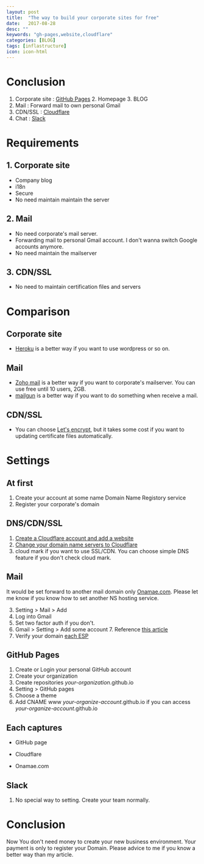 ```yaml
---
layout: post
title:  "The way to build your corporate sites for free"
date:   2017-08-28
desc: ""
keywords: "gh-pages,website,cloudflare"
categories: [BLOG]
tags: [inflastructure]
icon: icon-html
---
```



# Conclusion
1. Corporate site : [GitHub Pages](https://help.github.com/articles/creating-a-github-pages-site-with-the-jekyll-theme-chooser/)
	2. Homepage
	3. BLOG
2. Mail : Forward mail to own personal Gmail
3. CDN/SSL : [Cloudflare](https://cloudflare.com/)
4. Chat : [Slack](https://slack.com/)

# Requirements
## 1. Corporate site
- Company blog
- i18n
- Secure
- No need maintain maintain the server

## 2. Mail
- No need corporate's mail server.
- Forwarding mail to personal Gmail account. I don't wanna switch Google accounts anymore.
- No need maintain the mailserver

## 3. CDN/SSL
- No need to maintain certification files and servers

# Comparison

## Corporate site
- [Heroku](https://heroku.com/) is a better way if you want to use wordpress or so on.

## Mail
- [Zoho mail](https://www.zoho.com/mail/) is a better way if you want to corporate's mailserver. You can use free until 10 users, 2GB.
- [mailgun](https://www.mailgun.com/) is a better way if you want to do something when receive a mail.

## CDN/SSL
- You can choose [Let's encrypt](https://letsencrypt.org/), but it takes some cost if you want to updating certificate files automatically.

# Settings

## At first

1. Create your account at some name Domain Name Registory service
2. Register your corporate's domain


## DNS/CDN/SSL
1. [Create a Cloudflare account and add a website](https://support.cloudflare.com/hc/en-us/articles/201720164-Step-2-Create-a-Cloudflare-account-and-add-a-website)
2. [Change your domain name servers to Cloudflare](https://support.cloudflare.com/hc/en-us/articles/205195708-Step-3-Change-your-domain-name-servers-to-Cloudflare)
3. cloud mark if you want to use SSL/CDN. You can choose simple DNS feature if you don't check cloud mark.


## Mail
It would be set forward to another mail domain only [Onamae.com]().
Please let me know if you know how to set another NS hosting service.


3. Setting > Mail > Add
4. Log into Gmail
5. Set two factor auth if you don't.
6. Gmail > Setting > Add some account
	7. Reference [this article](https://ossia.co.jp/blog/2017/02/06/gmail-onamae/)
7. Verify your domain [each ESP](https://help.mailgun.com/hc/en-us/articles/215238578-I-m-not-receiving-complaints-from-some-recipients-domains-How-can-I-fix-this-)




## GitHub Pages
1. Create or Login your personal GitHub account
2. Create your organization
3. Create repositories *your-organization*.github.io
4. Setting > GitHub pages
5. Choose a theme
5. Add CNAME www *your-organize-account*.github.io if you can access *your-organize-account*.github.io

## Each captures
- GitHub page
<!-- ![gh-page]({{ site.img_path }}/build_corporate_site/gh-page.png) -->

- Cloudflare
<!-- ![cloudflare]({{ site.img_path }}/build_corporate_site/onamae.png) -->

- Onamae.com
<!-- ![onamae]({{ site.img_path }}/build_corporate_site/onamae.png) -->

## Slack
1. No special way to setting. Create your team normally.

# Conclusion
Now You don't need money to create your new business environment.
Your payment is only to register your Domain.
Please advice to me if you know a better way than my article.
